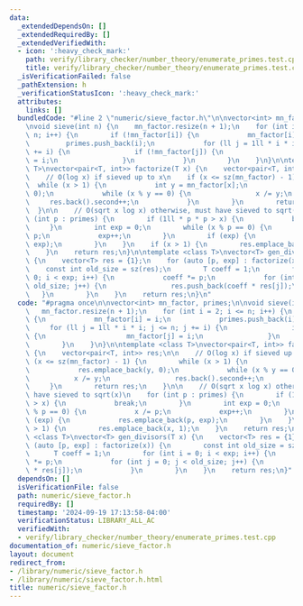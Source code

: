 ```yaml
---
data:
  _extendedDependsOn: []
  _extendedRequiredBy: []
  _extendedVerifiedWith:
  - icon: ':heavy_check_mark:'
    path: verify/library_checker/number_theory/enumerate_primes.test.cpp
    title: verify/library_checker/number_theory/enumerate_primes.test.cpp
  _isVerificationFailed: false
  _pathExtension: h
  _verificationStatusIcon: ':heavy_check_mark:'
  attributes:
    links: []
  bundledCode: "#line 2 \"numeric/sieve_factor.h\"\n\nvector<int> mn_factor, primes;\n\
    \nvoid sieve(int n) {\n    mn_factor.resize(n + 1);\n    for (int i = 2; i <=\
    \ n; i++) {\n        if (!mn_factor[i]) {\n            mn_factor[i] = i;\n   \
    \         primes.push_back(i);\n            for (ll j = 1ll * i * i; j <= n; j\
    \ += i) {\n                if (!mn_factor[j]) {\n                    mn_factor[j]\
    \ = i;\n                }\n            }\n        }\n    }\n}\n\ntemplate <class\
    \ T>\nvector<pair<T, int>> factorize(T x) {\n    vector<pair<T, int>> res;\n\n\
    \    // O(log x) if sieved up to x\n    if (x <= sz(mn_factor) - 1) {\n      \
    \  while (x > 1) {\n            int y = mn_factor[x];\n            res.emplace_back(y,\
    \ 0);\n            while (x % y == 0) {\n                x /= y;\n           \
    \     res.back().second++;\n            }\n        }\n        return res;\n  \
    \  }\n\n    // O(sqrt x log x) otherwise, must have sieved to sqrt(x)\n    for\
    \ (int p : primes) {\n        if (1ll * p * p > x) {\n            break;\n   \
    \     }\n        int exp = 0;\n        while (x % p == 0) {\n            x /=\
    \ p;\n            exp++;\n        }\n        if (exp) {\n            res.emplace_back(p,\
    \ exp);\n        }\n    }\n    if (x > 1) {\n        res.emplace_back(x, 1);\n\
    \    }\n    return res;\n}\n\ntemplate <class T>\nvector<T> gen_divisors(T x)\
    \ {\n    vector<T> res = {1};\n    for (auto [p, exp] : factorize(x)) {\n    \
    \    const int old_size = sz(res);\n        T coeff = 1;\n        for (int i =\
    \ 0; i < exp; i++) {\n            coeff *= p;\n            for (int j = 0; j <\
    \ old_size; j++) {\n                res.push_back(coeff * res[j]);\n         \
    \   }\n        }\n    }\n    return res;\n}\n"
  code: "#pragma once\n\nvector<int> mn_factor, primes;\n\nvoid sieve(int n) {\n \
    \   mn_factor.resize(n + 1);\n    for (int i = 2; i <= n; i++) {\n        if (!mn_factor[i])\
    \ {\n            mn_factor[i] = i;\n            primes.push_back(i);\n       \
    \     for (ll j = 1ll * i * i; j <= n; j += i) {\n                if (!mn_factor[j])\
    \ {\n                    mn_factor[j] = i;\n                }\n            }\n\
    \        }\n    }\n}\n\ntemplate <class T>\nvector<pair<T, int>> factorize(T x)\
    \ {\n    vector<pair<T, int>> res;\n\n    // O(log x) if sieved up to x\n    if\
    \ (x <= sz(mn_factor) - 1) {\n        while (x > 1) {\n            int y = mn_factor[x];\n\
    \            res.emplace_back(y, 0);\n            while (x % y == 0) {\n     \
    \           x /= y;\n                res.back().second++;\n            }\n   \
    \     }\n        return res;\n    }\n\n    // O(sqrt x log x) otherwise, must\
    \ have sieved to sqrt(x)\n    for (int p : primes) {\n        if (1ll * p * p\
    \ > x) {\n            break;\n        }\n        int exp = 0;\n        while (x\
    \ % p == 0) {\n            x /= p;\n            exp++;\n        }\n        if\
    \ (exp) {\n            res.emplace_back(p, exp);\n        }\n    }\n    if (x\
    \ > 1) {\n        res.emplace_back(x, 1);\n    }\n    return res;\n}\n\ntemplate\
    \ <class T>\nvector<T> gen_divisors(T x) {\n    vector<T> res = {1};\n    for\
    \ (auto [p, exp] : factorize(x)) {\n        const int old_size = sz(res);\n  \
    \      T coeff = 1;\n        for (int i = 0; i < exp; i++) {\n            coeff\
    \ *= p;\n            for (int j = 0; j < old_size; j++) {\n                res.push_back(coeff\
    \ * res[j]);\n            }\n        }\n    }\n    return res;\n}"
  dependsOn: []
  isVerificationFile: false
  path: numeric/sieve_factor.h
  requiredBy: []
  timestamp: '2024-09-19 17:13:58-04:00'
  verificationStatus: LIBRARY_ALL_AC
  verifiedWith:
  - verify/library_checker/number_theory/enumerate_primes.test.cpp
documentation_of: numeric/sieve_factor.h
layout: document
redirect_from:
- /library/numeric/sieve_factor.h
- /library/numeric/sieve_factor.h.html
title: numeric/sieve_factor.h
---
```

